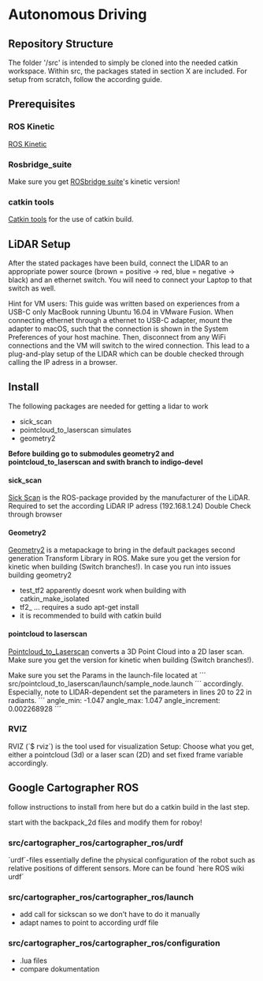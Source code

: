 # Autonomous Driving

## Repository Structure
The folder '/src' is intended to simply be cloned into the needed catkin workspace. Within src, the packages stated in section X are included. For setup from scratch, follow the according guide. 

## Prerequisites
### ROS Kinetic
[ROS Kinetic](http://wiki.ros.org/kinetic)

### Rosbridge_suite
Make sure you get [ROSbridge suite](http://wiki.ros.org/rosbridge_suite)'s kinetic version!

### catkin tools
[Catkin tools](https://catkin-tools.readthedocs.io/en/latest/installing.html) for the use of catkin build.

## LiDAR Setup
After the stated packages have been build, connect the LIDAR to an appropriate power source (brown = positive -> red, blue = negative -> black) and an ethernet switch. You will need to connect your Laptop to that switch as well. 

Hint for VM users: This guide was written based on experiences from a USB-C only MacBook running Ubuntu 16.04 in VMware Fusion. When connecting ethernet through a ethernet to USB-C adapter, mount the adapter to macOS, such that the connection is shown in the System Preferences of your host machine. Then, disconnect from any WiFi connections and the VM will switch to the wired connection. This lead to a plug-and-play setup of the LIDAR which can be double checked through calling the IP adress in a browser. 

## Install
The following packages are needed for getting a lidar to work
- sick_scan
- pointcloud_to_laserscan simulates 
- geometry2

**Before building go to submodules geometry2 and pointcloud_to_laserscan and swith branch to indigo-devel**

#### sick_scan
[Sick Scan](http://wiki.ros.org/sick_scan) is the ROS-package provided by the manufacturer of the LiDAR. 
Required to set the according LiDAR IP adress (192.168.1.24)
Double Check through browser 

#### Geometry2
[Geometry2](http://wiki.ros.org/geometry2) is a metapackage to bring in the default packages second generation Transform Library in ROS. Make sure you get the version for kinetic when building (Switch branches!).
In case you run into issues building geometry2 
- test_tf2 apparently doesnt work when building with catkin_make_isolated
- tf2_ ... requires a sudo apt-get install
- it is recommended to build with catkin build

#### pointcloud to laserscan
[Pointcloud_to_Laserscan](http://wiki.ros.org/pointcloud_to_laserscan) converts a 3D Point Cloud into a 2D laser scan. Make sure you get the version for kinetic when building (Switch branches!).


Make sure you set the Params in the launch-file located at
´´´
src/pointcloud_to_laserscan/launch/sample_node.launch
´´´
accordingly. Especially, note to LIDAR-dependent set the parameters in lines 20 to 22 in radiants. 
´´´
angle_min: -1.047
angle_max: 1.047
angle_increment: 0.002268928 
´´´




### RVIZ
RVIZ (´$ rviz´) is the tool used for visualization
Setup: Choose what you get, either a pointcloud (3d) or a laser scan (2D) and set fixed frame variable accordingly. 


## Google Cartographer ROS
follow instructions to install from here but do a catkin build in the last step. 

start with the backpack_2d files and modify them for roboy!

### src/cartographer_ros/cartographer_ros/urdf
´urdf´-files essentially define the physical configuration of the robot such as relative positions of different sensors. More can be found ´here ROS wiki urdf´

### src/cartographer_ros/cartographer_ros/launch
- add call for sickscan so we don't have to do it manually
- adapt names to point to according urdf file



### src/cartographer_ros/cartographer_ros/configuration
- .lua files
- compare dokumentation
